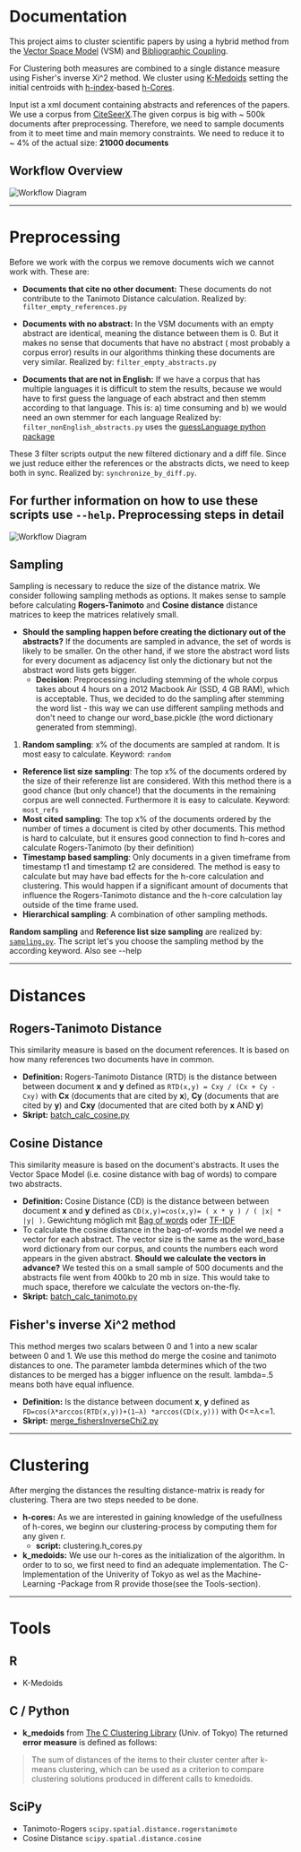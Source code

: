 Documentation
=============

This project aims to cluster scientific papers by using a hybrid method from the [Vector Space Model](http://en.wikipedia.org/wiki/Vector_space_model) (VSM) and [Bibliographic Coupling](http://en.wikipedia.org/wiki/Bibliographic_coupling). 

For Clustering both measures are combined to a single distance measure using Fisher's inverse Xi^2 method. We cluster using [K-Medoids](http://en.wikipedia.org/wiki/K-medoids) setting the initial centroids with [h-index](http://en.wikipedia.org/wiki/H-index)-based [h-Cores](http://link.springer.com/article/10.1007%2Fs11192-012-0639-3). 

Input ist a xml document containing abstracts and references of the papers. We use a corpus from  [CiteSeerX](http://citeseerx.ist.psu.edu/index).The given corpus is big with ~ 500k documents after preprocessing. Therefore, we need to sample documents from it to meet time and main memory constraints. We need to reduce it to ~ 4% of the actual size: __21000 documents__


Workflow Overview
-----------------
![Workflow Diagram](https://github.com/gessulat/txt_mining/blob/master/img/hybrid_clustering_flow.png?raw=true)



------------------------------------



Preprocessing
=============
Before we work with the corpus we remove documents wich we cannot work with. These are:

* __Documents that cite no other document:__ These documents do not contribute to the Tanimoto Distance calculation. Realized by: ``filter_empty_references.py``

* __Documents with no abstract:__ In the VSM documents with an empty abstract are identical, meaning the distance between them is 0. But it makes no sense that documents that have no abstract ( most probably a corpus error) results in our algorithms thinking these documents are very similar. Realized by: ``filter_empty_abstracts.py``

* __Documents that are not in English:__ If we have a corpus that has multiple languages it is difficult to stem the results, because we would have to first guess the language of each abstract and then stemm according to that language. This is:
  a) time consuming and
  b) we would need an own stemmer for each language
Realized by: ``filter_nonEnglish_abstracts.py`` uses the [guessLanguage python package](http://pypi.python.org/pypi/guess-language)

These 3 filter scripts output the new filtered dictionary and a diff file. Since we just reduce either the references or the abstracts dicts, we need to keep both in sync. Realized by: ``synchronize_by_diff.py``.

For further information on how to use these scripts use ``--help``.
Preprocessing steps in detail
----

![Workflow Diagram](https://github.com/gessulat/txt_mining/blob/master/img/preprocessing_diagram.jpg?raw=true)



Sampling
--------
Sampling is necessary to reduce the size of the distance matrix. We consider following sampling methods as options. It makes sense to sample before calculating __Rogers-Tanimoto__ and __Cosine distance__ distance matrices to keep the matrices relatively small.

* __Should the sampling happen before creating the dictionary out of the abstracts?__ If the documents are sampled in advance, the set of words is likely to be smaller. On the other hand, if we store the abstract word lists for every document as adjacency list only the dictionary but not the abstract word lists gets bigger. 
  * __Decision__: Preprocessing including stemming of the whole corpus takes about 4 hours on a 2012 Macbook Air (SSD, 4 GB RAM), which is acceptable. Thus, we decided to do the sampling after stemming the word list - this way we can use different sampling methods and don't need to change our word_base.pickle (the word dictionary generated from stemming).


1. __Random sampling__: x% of the documents are sampled at random. It is most easy to calculate. Keyword: ``random``
* __Reference list size sampling__: The top x% of the documents ordered by the size of their referenze list are considered. With this method there is a good chance (but only chance!) that the documents in the remaining corpus are well connected. Furthermore it is easy to calculate. Keyword: ``most_refs``
* __Most cited sampling__: The top x% of the documents ordered by the number of times a document is cited by other documents. This method is hard to calculate, but it ensures good connection to find h-cores and calculate Rogers-Tanimoto (by their definition)
* __Timestamp based sampling__: Only documents in a given timeframe from timestamp t1 and timestamp t2 are considered. The method is easy to calculate but may have bad effects for the h-core calculation and clustering. This would happen if a significant amount of documents that influence the Rogers-Tanimoto distance and the h-core calculation lay outside of the time frame used. 
*  __Hierarchical sampling__: A combination of other sampling methods.


__Random sampling__ and __Reference list size sampling__ are realized by: [``sampling.py``](https://github.com/gessulat/txt_mining/blob/master/preprocessing/sampling.py). The script let's you choose the sampling method by the according keyword. Also see --help


-----
Distances
=========

Rogers-Tanimoto Distance
------------------------
This similarity measure is based on the document references. It is based on how many references two documents have in common.

* __Definition:__ Rogers-Tanimoto Distance (RTD) is the distance between between document __x__ and __y__ defined as ``RTD(x,y) = Cxy / (Cx + Cy - Cxy)`` with __Cx__ (documents that are cited by __x__), __Cy__ (documents that are cited by __y__) and __Cxy__ (documented that are cited both by __x__ AND __y__)
* __Skript:__ [batch_calc_cosine.py](https://github.com/gessulat/txt_mining/blob/master/distance_matrix_calc/batch_calc_cosine.py)


Cosine Distance
---------------
This similarity measure is based on the document's abstracts. It uses the Vector Space Model (i.e. cosine distance with bag of words) to compare two abstracts.

* __Definition:__ Cosine Distance (CD) is the distance between between document __x__ and __y__ defined as ``CD(x,y)=cos(x,y)= ( x * y ) / ( |x| * |y| )``. Gewichtung möglich mit [Bag of words](http://en.wikipedia.org/wiki/Bag-of-words_model) oder [TF-IDF](http://en.wikipedia.org/wiki/Tf%E2%80%93idf)
* To calculate the cosine distance in the bag-of-words model we need a vector for each abstract. The vector size is the same as the word_base word dictionary from our corpus, and counts the numbers each word appears in the given abstract. __Should we calculate the vectors in advance?__ We tested this on a small sample of 500 documents and the abstracts file went from 400kb to 20 mb in size. This would take to much space, therefore we calculate the vectors on-the-fly.
* __Skript:__ [batch_calc_tanimoto.py](https://github.com/gessulat/txt_mining/blob/master/distance_matrix_calc/batch_calc_tanimoto.py)

Fisher's inverse Xi^2 method
----------------------------
This method merges two scalars between 0 and 1 into a new scalar between 0 and 1. We use this method do merge the cosine and tanimoto distances to one. The parameter lambda determines which of the two distances to be merged has a bigger influence on the result. lambda=.5 means both have equal influence.

* __Definition:__ Is the distance between document __x__, __y__ defined as ``FD=cos(λ*arccos(RTD(x,y))+(1–λ) *arccos(CD(x,y)))`` with 0<=λ<=1.
* __Skript:__ [merge_fishersInverseChi2.py](https://github.com/gessulat/txt_mining/blob/master/distance_matrix_calc/merge_fishersInverseChi2.py)

---------------------------------
# Clustering

After merging the distances the resulting distance-matrix is ready for clustering. Thera are two steps needed to be done. 

* __h-cores:__ As we are interested in gaining knowledge of the usefullness of h-cores, we beginn our clustering-process by computing them for any given r.
	* __script:__ clustering.h_cores.py
* __k_medoids:__ We use our h-cores as the initialization of the algorithm. In order to to so, we first need to find an adequate implementation. The C-Implementation of the Univerity of Tokyo as wel as the Machine-Learning -Package from R provide those(see the Tools-section). 




---------------------------------
Tools
=====
R
-
* K-Medoids

C / Python
-
* __k_medoids__ from [The C Clustering Library](http://bonsai.hgc.jp/~mdehoon/software/cluster/cluster.pdf) (Univ. of Tokyo)
 The returned __error measure__ is defined as follows:  
 > The sum of distances of the items to their cluster center after k-means clustering, which can be used as a criterion to compare clustering solutions produced in different calls to kmedoids.


SciPy
-----
* Tanimoto-Rogers ``scipy.spatial.distance.rogerstanimoto``
* Cosine Distance ``scipy.spatial.distance.cosine``






